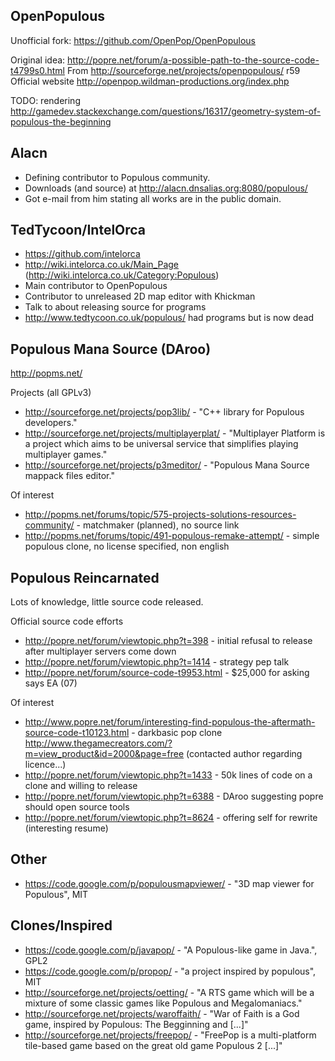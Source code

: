 OpenPopulous
------------

Unofficial fork: https://github.com/OpenPop/OpenPopulous

Original idea: http://popre.net/forum/a-possible-path-to-the-source-code-t4799s0.html
From http://sourceforge.net/projects/openpopulous/ r59
Official website http://openpop.wildman-productions.org/index.php

TODO: rendering http://gamedev.stackexchange.com/questions/16317/geometry-system-of-populous-the-beginning

Alacn
-----

 - Defining contributor to Populous community.
 - Downloads (and source) at http://alacn.dnsalias.org:8080/populous/
 - Got e-mail from him stating all works are in the public domain.

TedTycoon/IntelOrca
-------------------

 - https://github.com/intelorca
 - http://wiki.intelorca.co.uk/Main_Page (http://wiki.intelorca.co.uk/Category:Populous)
 - Main contributor to OpenPopulous
 - Contributor to unreleased 2D map editor with Khickman
 - Talk to about releasing source for programs
 - http://www.tedtycoon.co.uk/populous/ had programs but is now dead

Populous Mana Source (DAroo)
----------------------------

http://popms.net/

Projects (all GPLv3)
 - http://sourceforge.net/projects/pop3lib/ - "C++ library for Populous developers."
 - http://sourceforge.net/projects/multiplayerplat/ - "Multiplayer Platform is a project which aims to be universal service that simplifies playing multiplayer games."
 - http://sourceforge.net/projects/p3meditor/ - "Populous Mana Source mappack files editor."

Of interest
 - http://popms.net/forums/topic/575-projects-solutions-resources-community/ - matchmaker (planned), no source link
 - http://popms.net/forums/topic/491-populous-remake-attempt/ - simple populous clone, no license specified, non english

Populous Reincarnated
---------------------

Lots of knowledge, little source code released.

Official source code efforts
 - http://popre.net/forum/viewtopic.php?t=398 - initial refusal to release after multiplayer servers come down
 - http://popre.net/forum/viewtopic.php?t=1414 - strategy pep talk
 - http://popre.net/forum/source-code-t9953.html - $25,000 for asking says EA (07)

Of interest
 - http://www.popre.net/forum/interesting-find-populous-the-aftermath-source-code-t10123.html - darkbasic pop clone
   http://www.thegamecreators.com/?m=view_product&id=2000&page=free (contacted author regarding licence...)
 - http://popre.net/forum/viewtopic.php?t=1433 - 50k lines of code on a clone and willing to release
 - http://popre.net/forum/viewtopic.php?t=6388 - DAroo suggesting popre should open source tools
 - http://popre.net/forum/viewtopic.php?t=8624 - offering self for rewrite (interesting resume)

Other
-----

 - https://code.google.com/p/populousmapviewer/ - "3D map viewer for Populous", MIT

Clones/Inspired
---------------

 - https://code.google.com/p/javapop/ - "A Populous-like game in Java.", GPL2
 - https://code.google.com/p/propop/ - "a project inspired by populous", MIT
 - http://sourceforge.net/projects/oetting/ - "A RTS game which will be a mixture of some classic games like Populous and Megalomaniacs."
 - http://sourceforge.net/projects/waroffaith/ - "War of Faith is a God game, inspired by Populous: The Begginning and [...]"
 - http://sourceforge.net/projects/freepop/ - "FreePop is a multi-platform tile-based game based on the great old game Populous 2 [...]"

